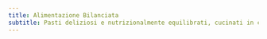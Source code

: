 ```yaml
---
title: Alimentazione Bilanciata
subtitle: Pasti deliziosi e nutrizionalmente equilibrati, cucinati in casa.
---
```

